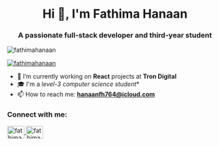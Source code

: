 <h1 align="center">Hi 👋, I'm Fathima Hanaan</h1>
<h3 align="center">A passionate full-stack developer and third-year student </h3>

<p align="left">
  <img src="https://komarev.com/ghpvc/?username=fathimahanaan&label=Profile%20views&color=0e75b6&style=flat" alt="fathimahanaan" />
</p>

<p align="left">
  <a href="https://github.com/ryo-ma/github-profile-trophy">
    <img src="https://github-profile-trophy.vercel.app/?username=fathimahanaan" alt="fathimahanaan" />
  </a>
</p>

- 🔭 I’m currently working on **React** projects at **Tron Digital**
- 🎓 I'm a *level-3 computer science student**
- 📫 How to reach me: **hanaanfh764@icloud.com**

<h3 align="left">Connect with me:</h3>
<p align="left">
  <a href="https://linkedin.com/in/fathimahanaan" target="blank">
    <img align="center" src="https://raw.githubusercontent.com/rahuldkjain/github-profile-readme-generator/master/src/images/icons/Social/linked-in-alt.svg" alt="fathimahanaan" height="30" width="40" />
  </a>
  <a href="https://instagram.com/fathimahanaan" target="blank">
    <img align="center" src="https://raw.githubusercontent.com/rahuldkjain/github-profile-readme-generator/master/src/images/icons/Social/instagram.svg" alt="fathimahanaan" height="30" width="40" />
  </a>
</p>
